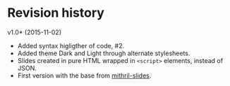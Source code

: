 Revision history
============================

v1.0* (2015-11-02)

* Added syntax higligther of code, #2.
* Added theme Dark and Light through alternate stylesheets.
* Slides created in pure HTML wrapped in `<script>` elements, instead of JSON.
* First version with the base from [mithril-slides](https://github.com/wulab/mithril-slides).
